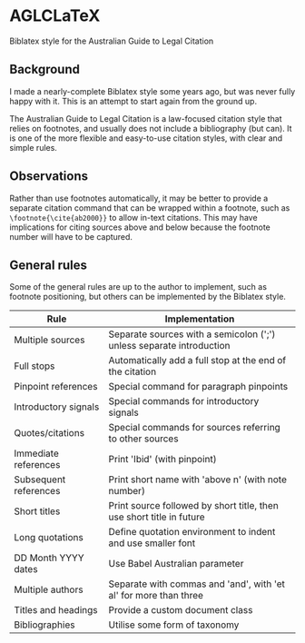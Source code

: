 # AGLCLaTeX
Biblatex style for the Australian Guide to Legal Citation

## Background

I made a nearly-complete Biblatex style some years ago, but was never fully happy with it. This is an attempt to start again from the ground up.

The Australian Guide to Legal Citation is a law-focused citation style that relies on footnotes, and usually does not include a bibliography (but can). It is one of the more flexible and easy-to-use citation styles, with clear and simple rules.

## Observations

Rather than use footnotes automatically, it may be better to provide a separate citation command that can be wrapped within a footnote, such as `\footnote{\cite{ab2000}}` to allow in-text citations. This may have implications for citing sources above and below because the footnote number will have to be captured.

## General rules

Some of the general rules are up to the author to implement, such as footnote positioning, but others can be implemented by the Biblatex style.

| Rule                  | Implementation                                                       |
|-----------------------|----------------------------------------------------------------------|
| Multiple sources      | Separate sources with a semicolon (';') unless separate introduction |
| Full stops            | Automatically add a full stop at the end of the citation             |
| Pinpoint references   | Special command for paragraph pinpoints                              |
| Introductory signals  | Special commands for introductory signals                            |
| Quotes/citations      | Special commands for sources referring to other sources              |
| Immediate references  | Print 'Ibid' (with pinpoint)                                         |
| Subsequent references | Print short name with 'above n' (with note number)                   |
| Short titles          | Print source followed by short title, then use short title in future |
| Long quotations       | Define quotation environment to indent and use smaller font          |
| DD Month YYYY dates   | Use Babel Australian parameter                                       |
| Multiple authors      | Separate with commas and 'and', with 'et al' for more than three     |
| Titles and headings   | Provide a custom document class                                      |
| Bibliographies        | Utilise some form of taxonomy                                        |
